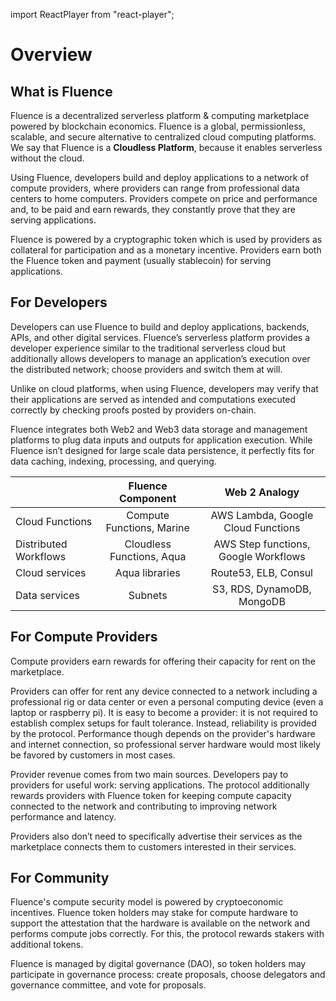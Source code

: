 import ReactPlayer from "react-player";

# Overview

## What is Fluence

Fluence is a decentralized serverless platform & computing marketplace powered by blockchain economics. Fluence is a global, permissionless, scalable, and secure alternative to centralized cloud computing platforms. We say that Fluence is a **Cloudless Platform**, because it enables serverless without the cloud.

Using Fluence, developers build and deploy applications to a network of compute providers, where providers can range from professional data centers to home computers. Providers compete on price and performance and, to be paid and earn rewards, they constantly prove that they are serving applications.

Fluence is powered by a cryptographic token which is used by providers as collateral for participation and as a monetary incentive. Providers earn both the Fluence token and payment (usually stablecoin) for serving applications.

<ReactPlayer controls url="https://www.youtube.com/watch?v=F7P8dRFbK4g" width="100%"/>

## For Developers

Developers can use Fluence to build and deploy applications, backends, APIs, and other digital services. Fluence’s serverless platform provides a developer experience similar to the traditional serverless cloud but additionally allows developers to manage an application’s execution over the distributed network; choose providers and switch them at will.

Unlike on cloud platforms, when using Fluence, developers may verify that their applications are served as intended and computations executed correctly by checking proofs posted by providers on-chain.

Fluence integrates both Web2 and Web3 data storage and management platforms to plug data inputs and outputs for application execution. While Fluence isn’t designed for large scale data persistence, it perfectly fits for data caching, indexing, processing, and querying.

|                       |                   Fluence Component                   |             Web 2 Analogy            |
|-----------------------|:-----------------------------------------------------:|:------------------------------------:|
| Cloud Functions       | Compute Functions, Marine                             | AWS Lambda, Google Cloud Functions   |
| Distributed Workflows | Cloudless Functions, Aqua                             | AWS Step functions, Google Workflows |
| Cloud services        | Aqua libraries                                        | Route53, ELB, Consul                 |
| Data services         | Subnets                                               | S3, RDS, DynamoDB, MongoDB           |

## For Compute Providers

Compute providers earn rewards for offering their capacity for rent on the marketplace.

Providers can offer for rent any device connected to a network including a professional rig or data center or even a personal computing device (even a laptop or raspberry pi). It is easy to become a provider: it is not required to establish complex setups for fault tolerance. Instead, reliability is provided by the protocol. Performance though depends on the provider's hardware and internet connection, so professional server hardware would most likely be favored by customers in most cases.

Provider revenue comes from two main sources. Developers pay to providers for useful work: serving applications. The protocol additionally rewards providers with Fluence token for keeping compute capacity connected to the network and contributing to improving network performance and latency.

Providers also don’t need to specifically advertise their services as the marketplace connects them to customers interested in their services.


## For Community

Fluence's compute security model is powered by cryptoeconomic incentives. Fluence token holders may stake for compute hardware to support the attestation that the hardware is available on the network and performs compute jobs correctly. For this, the protocol rewards stakers with additional tokens.

Fluence is managed by digital governance (DAO), so token holders may participate in governance process: create proposals, choose delegators and governance committee, and vote for proposals.
